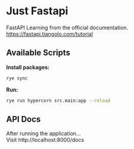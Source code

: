 # Just Fastapi
FastAPI Learning from the official documentation.
https://fastapi.tiangolo.com/tutorial

## Available Scripts
**Install packages:**
```bash
rye sync
```

**Run:**
```bash
rye run hypercorn src.main:app --reload
```

## API Docs
After running the application...\
Visit http://localhost:8000/docs
